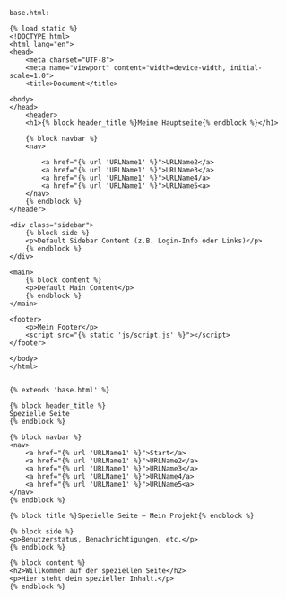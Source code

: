     base.html:

    {% load static %}
    <!DOCTYPE html>
    <html lang="en">
    <head>
        <meta charset="UTF-8">
        <meta name="viewport" content="width=device-width, initial-scale=1.0">
        <title>Document</title>

    <body>
    </head>
        <header>
        <h1>{% block header_title %}Meine Hauptseite{% endblock %}</h1>

        {% block navbar %}
        <nav>
            
            <a href="{% url 'URLName1' %}">URLName2</a>
            <a href="{% url 'URLName1' %}">URLName3</a>
            <a href="{% url 'URLName1' %}">URLName4/a>
            <a href="{% url 'URLName1' %}">URLName5<a>
        </nav>
        {% endblock %}
    </header>

    <div class="sidebar">
        {% block side %}
        <p>Default Sidebar Content (z.B. Login-Info oder Links)</p>
        {% endblock %}
    </div>

    <main>
        {% block content %}
        <p>Default Main Content</p>
        {% endblock %}
    </main>

    <footer>
        <p>Mein Footer</p>
        <script src="{% static 'js/script.js' %}"></script>
    </footer>

    </body>
    </html>


    {% extends 'base.html' %}

    {% block header_title %}
    Spezielle Seite
    {% endblock %}

    {% block navbar %}
    <nav>
        <a href="{% url 'URLName1' %}">Start</a>
        <a href="{% url 'URLName1' %}">URLName2</a>
        <a href="{% url 'URLName1' %}">URLName3</a>
        <a href="{% url 'URLName1' %}">URLName4/a>
        <a href="{% url 'URLName1' %}">URLName5<a>
    </nav>
    {% endblock %}

    {% block title %}Spezielle Seite – Mein Projekt{% endblock %}

    {% block side %}
    <p>Benutzerstatus, Benachrichtigungen, etc.</p>
    {% endblock %}

    {% block content %}
    <h2>Willkommen auf der speziellen Seite</h2>
    <p>Hier steht dein spezieller Inhalt.</p>
    {% endblock %}

